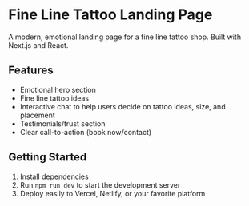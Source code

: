 # Fine Line Tattoo Landing Page

A modern, emotional landing page for a fine line tattoo shop. Built with Next.js and React.

## Features

- Emotional hero section
- Fine line tattoo ideas
- Interactive chat to help users decide on tattoo ideas, size, and placement
- Testimonials/trust section
- Clear call-to-action (book now/contact)

## Getting Started

1. Install dependencies
2. Run `npm run dev` to start the development server
3. Deploy easily to Vercel, Netlify, or your favorite platform
